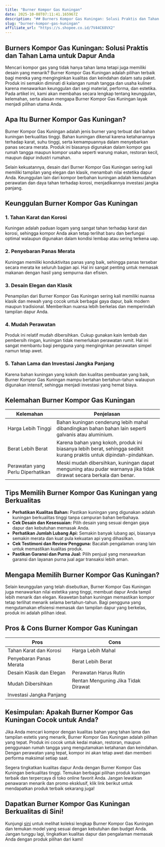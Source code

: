 ```yaml
---
title: "Burner Kompor Gas Kuningan"
date: 2025-10-08T07:11:41.165967Z
description: "## Burners Kompor Gas Kuningan: Solusi Praktis dan Tahan Lama untuk Dapur Anda..."
slug: "burner-kompor-gas-kuningan"
affiliate_url: "https://s.shopee.co.id/7V44C68VX2"
---
```

## Burners Kompor Gas Kuningan: Solusi Praktis dan Tahan Lama untuk Dapur Anda

Mencari kompor gas yang tidak hanya tahan lama tetapi juga memiliki desain yang menarik? Burner Kompor Gas Kuningan adalah pilihan terbaik bagi mereka yang menginginkan kualitas dan keindahan dalam satu paket. Produk ini semakin diminati di kalangan rumah tangga dan usaha kuliner karena menawarkan keunggulan dari segi material, performa, dan estetika. Pada artikel ini, kami akan membahas secara lengkap tentang keunggulan, kelemahan, serta alasan mengapa Burner Kompor Gas Kuningan layak menjadi pilihan utama Anda.

## Apa Itu Burner Kompor Gas Kuningan?

Burner Kompor Gas Kuningan adalah jenis burner yang terbuat dari bahan kuningan berkualitas tinggi. Bahan kuningan dikenal karena ketahanannya terhadap karat, suhu tinggi, serta kemampuannya dalam menyebarkan panas secara merata. Produk ini biasanya digunakan dalam kompor gas rumah tangga maupun kompor usaha seperti warung makan, restoran kecil, maupun dapur industri rumahan.

Selain kekuatannya, desain dari Burner Kompor Gas Kuningan sering kali memiliki tampilan yang elegan dan klasik, menambah nilai estetika dapur Anda. Keunggulan lain dari kompor berbahan kuningan adalah kemudahan perawatan dan daya tahan terhadap korosi, menjadikannya investasi jangka panjang.

## Keunggulan Burner Kompor Gas Kuningan

### 1. Tahan Karat dan Korosi
Kuningan adalah paduan logam yang sangat tahan terhadap karat dan korosi, sehingga kompor Anda akan tetap terlihat baru dan berfungsi optimal walaupun digunakan dalam kondisi lembap atau sering terkena uap.

### 2. Penyebaran Panas Merata
Kuningan memiliki konduktivitas panas yang baik, sehingga panas tersebar secara merata ke seluruh bagian api. Hal ini sangat penting untuk memasak makanan dengan hasil yang sempurna dan efisien.

### 3. Desain Elegan dan Klasik
Penampilan dari Burner Kompor Gas Kuningan sering kali memiliki nuansa klasik dan mewah yang cocok untuk berbagai gaya dapur, baik modern maupun tradisional. Memberikan nuansa lebih berkelas dan memperindah tampilan dapur Anda.

### 4. Mudah Perawatan
Produk ini relatif mudah dibersihkan. Cukup gunakan kain lembab dan pembersih ringan, kuningan tidak memerlukan perawatan rumit. Hal ini sangat membantu bagi pengguna yang menginginkan perawatan simpel namun tetap awet.

### 5. Tahan Lama dan Investasi Jangka Panjang
Karena bahan kuningan yang kokoh dan kualitas pembuatan yang baik, Burner Kompor Gas Kuningan mampu bertahan bertahun-tahun walaupun digunakan intensif, sehingga menjadi investasi yang hemat biaya.

## Kelemahan Burner Kompor Gas Kuningan

| Kelemahan | Penjelasan |
| --- | --- |
| Harga Lebih Tinggi | Bahan kuningan cenderung lebih mahal dibandingkan bahan bahan lain seperti galvanis atau aluminium. |
| Berat Lebih Berat | Karena bahan yang kokoh, produk ini biasanya lebih berat, sehingga sedikit kurang praktis untuk dipindah-pindahkan. |
| Perawatan yang Perlu Diperhatikan | Meski mudah dibersihkan, kuningan dapat menguning atau pudar warnanya jika tidak dirawat secara berkala dan benar. |

## Tips Memilih Burner Kompor Gas Kuningan yang Berkualitas

- **Perhatikan Kualitas Bahan:** Pastikan kuningan yang digunakan adalah kuningan berkualitas tinggi tanpa campuran bahan berbahaya.
- **Cek Desain dan Kesesuaian:** Pilih desain yang sesuai dengan gaya dapur dan kebutuhan memasak Anda.
- **Perhatikan Jumlah Lubang Api:** Semakin banyak lubang api, biasanya semakin merata dan kuat pula kekuatan api yang dihasilkan.
- **Cek Testimoni dan Review Pengguna:** Bacalah pengalaman orang lain untuk memastikan kualitas produk.
- **Pastikan Garansi dan Purna Jual:** Pilih penjual yang menawarkan garansi dan layanan purna jual agar transaksi lebih aman.

## Mengapa Memilih Burner Kompor Gas Kuningan?

Selain keunggulan yang telah disebutkan, Burner Kompor Gas Kuningan juga menawarkan nilai estetika yang tinggi, membuat dapur Anda tampil lebih menarik dan elegan. Keawetan bahan kuningan memastikan kompor tetap terlihat menarik selama bertahun-tahun. Bagi pengguna yang mengutamakan efisiensi memasak dan tampilan dapur yang berkelas, produk ini adalah pilihan ideal.

## Pros & Cons Burner Kompor Gas Kuningan

| **Pros** | **Cons** |
| --- | --- |
| Tahan Karat dan Korosi | Harga Lebih Mahal | 
| Penyebaran Panas Merata | Berat Lebih Berat | 
| Desain Klasik dan Elegan | Perawatan Harus Rutin | 
| Mudah Dibersihkan | Rentan Menguning Jika Tidak Dirawat | 
| Investasi Jangka Panjang | | 

## Kesimpulan: Apakah Burner Kompor Gas Kuningan Cocok untuk Anda?

Jika Anda mencari kompor dengan kualitas bahan yang tahan lama dan tampilan estetis yang menarik, Burner Kompor Gas Kuningan adalah pilihan yang tepat. Produk ini cocok untuk kedai makan, restoran, maupun penggunaan rumah tangga yang mengutamakan ketahanan dan keindahan. Dengan perawatan yang tepat, kompor ini akan tetap awet dan memberi performa maksimal setiap saat.

Segera tingkatkan kualitas dapur Anda dengan Burner Kompor Gas Kuningan berkualitas tinggi. Temukan berbagai pilihan produk kuningan terbaik dan terpercaya di toko online favorit Anda. Jangan lewatkan penawaran menarik dan promo eksklusif, klik link berikut untuk mendapatkan produk terbaik sekarang juga!

## Dapatkan Burner Kompor Gas Kuningan Berkualitas di Sini!

Kunjungi [sini](https://s.shopee.co.id/7V44C68VX2) untuk melihat koleksi lengkap Burner Kompor Gas Kuningan dan temukan model yang sesuai dengan kebutuhan dan budget Anda. Jangan tunggu lagi, tingkatkan kualitas dapur dan pengalaman memasak Anda dengan produk pilihan dari kami!